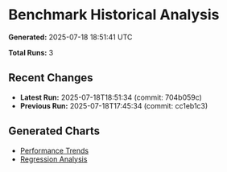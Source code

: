 # Benchmark Historical Analysis

**Generated:** 2025-07-18 18:51:41 UTC

**Total Runs:** 3

## Recent Changes

- **Latest Run:** 2025-07-18T18:51:34 (commit: 704b059c)
- **Previous Run:** 2025-07-18T17:45:34 (commit: cc1eb1c3)

## Generated Charts

- [Performance Trends](performance_trends.png)
- [Regression Analysis](regression_analysis.png)